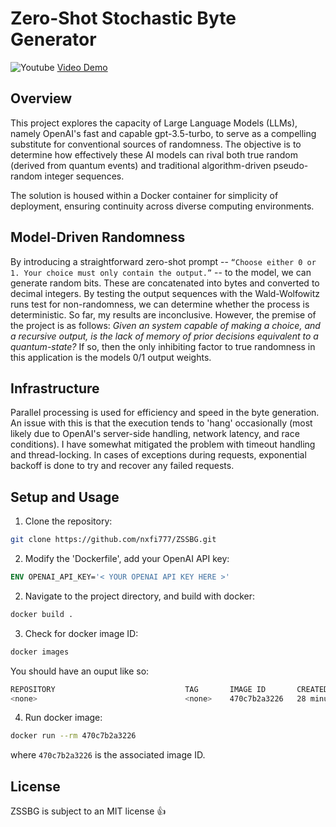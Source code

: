 # Zero-Shot Stochastic Byte Generator

![Youtube](https://github.com/nxfi777/ZSSBG/assets/127808926/db713455-d330-448c-abd8-911d0f8f3841) [Video Demo](https://youtu.be/0od-NuK8J6Y)

## Overview
This project explores the capacity of Large Language Models (LLMs), namely OpenAI's fast and capable gpt-3.5-turbo, to serve as a compelling substitute for conventional sources of randomness. The objective is to determine how effectively these AI models can rival both true random (derived from quantum events) and traditional algorithm-driven pseudo-random integer sequences. 

The solution is housed within a Docker container for simplicity of deployment, ensuring continuity across diverse computing environments.

## Model-Driven Randomness
By introducing a straightforward zero-shot prompt -- `“Choose either 0 or 1. Your choice must only contain the output.”` -- to the model, we can generate random bits. These are concatenated into bytes and converted to decimal integers. By testing the output sequences with the Wald-Wolfowitz runs test for non-randomness, we can determine whether the process is deterministic. So far, my results are inconclusive. However, the premise of the project is as follows: _Given an system capable of making a choice, and a recursive output, is the lack of memory of prior decisions equivalent to a quantum-state?_ If so, then the only inhibiting factor to true randomness in this application is the models 0/1 output weights.

## Infrastructure
Parallel processing is used for efficiency and speed in the byte generation. An issue with this is that the execution tends to 'hang' occasionally (most likely due to OpenAI's server-side handling, network latency, and race conditions). I have somewhat mitigated the problem with timeout handling and thread-locking. In cases of exceptions during requests, exponential backoff is done to try and recover any failed requests.

## Setup and Usage
1. Clone the repository:
```sh
git clone https://github.com/nxfi777/ZSSBG.git
```

2. Modify the 'Dockerfile', add your OpenAI API key:
```dockerfile
ENV OPENAI_API_KEY='< YOUR OPENAI API KEY HERE >'
```

2. Navigate to the project directory, and build with docker:
```sh
docker build .
```

3. Check for docker image ID:
```sh
docker images
```

You should have an ouput like so:
```sh
REPOSITORY                             TAG       IMAGE ID       CREATED          SIZE
<none>                                 <none>    470c7b2a3226   28 minutes ago   376MB
```

4. Run docker image:
```sh
docker run --rm 470c7b2a3226
```

where `470c7b2a3226` is the associated image ID.

## License
ZSSBG is subject to an MIT license 👍

